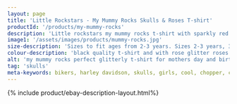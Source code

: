 ```yaml
---
layout: page
title: 'Little Rockstars - My Mummy Rocks Skulls & Roses T-shirt'
productId: '/products/my-mummy-rocks'
description: 'Little rockstars my mummy rocks t-shirt with sparkly red glitter roses perfect for mothers day, birthdays or as a gift or present for your little rockstars'
image1: '/assets/images/products/mummy-rocks.jpg'
size-description: 'Sizes to fit ages from 2-3 years. Sizes 2-3 years, 3-4 years, 5-6 years, 7-8 years'
colour-description: 'black quality t-shirt and with rose glitter roses.'
alt: 'my mummy rocks perfect glitterly t-shirt for mothers day and birthday presents'
tag: 'skulls'
meta-keywords: bikers, harley davidson, skulls, girls, cool, chopper, cute, little, lady, skull, lucky, outlaw, motorcycle, rider, pirate, rock, rocker, grunge, metal, punk, skater, skull and cross bones, girls skull t-shirt, girls skull tee, gigs, festivals, look cool, toddler, teen, mothers day, roses, love hearts
---
```


{% include product/ebay-description-layout.html%}
